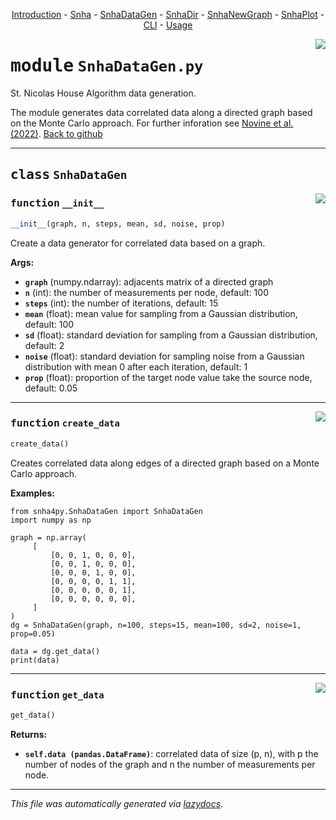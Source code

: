 <center>

[Introduction](docs/__init__.md) -
[Snha](docs/Snha.md) -
[SnhaDataGen](docs/SnhaDataGen.md) -
[SnhaDir](docs/SnhaDir.md) -
[SnhaNewGraph](docs/SnhaNewGraph.md) -
[SnhaPlot](docs/SnhaPlot.md) -
[CLI](docs/__main__.md) -
[Usage](../snha4py/README.md) 

</center>

<!-- markdownlint-disable -->

<a href="../snha4py/SnhaDataGen.py#L0"><img align="right" style="float:right;" src="https://img.shields.io/badge/-source-cccccc?style=flat-square"></a>

# <kbd>module</kbd> `SnhaDataGen.py`
St. Nicolas House Algorithm data generation. 

The module generates data correlated data along a directed graph based on the Monte Carlo approach. For further inforation see [Novine et al. (2022)](https://doi.org/10.52905/hbph2021.3.26).  [Back to github](https://github.com/thake93/snha4py/) 



---

## <kbd>class</kbd> `SnhaDataGen`




<a href="../snha4py/SnhaDataGen.py#L14"><img align="right" style="float:right;" src="https://img.shields.io/badge/-source-cccccc?style=flat-square"></a>

### <kbd>function</kbd> `__init__`

```python
__init__(graph, n, steps, mean, sd, noise, prop)
```

Create a data generator for correlated data based on a graph. 



**Args:**
 
 - <b>`graph`</b> (numpy.ndarray):  adjacents matrix of a directed graph 
 - <b>`n`</b> (int):  the number of measurements per node, default: 100 
 - <b>`steps`</b> (int):  the number of iterations, default: 15 
 - <b>`mean`</b> (float):  mean value for sampling from a Gaussian distribution, default: 100 
 - <b>`sd`</b> (float):  standard deviation for sampling from a Gaussian distribution, default: 2 
 - <b>`noise`</b> (float):  standard deviation for sampling noise from a Gaussian distribution with mean 0 after each iteration, default: 1 
 - <b>`prop`</b> (float):  proportion of the target node value take the source node, default: 0.05 




---

<a href="../snha4py/SnhaDataGen.py#L35"><img align="right" style="float:right;" src="https://img.shields.io/badge/-source-cccccc?style=flat-square"></a>

### <kbd>function</kbd> `create_data`

```python
create_data()
```

Creates correlated data along edges of a directed graph based on a Monte Carlo approach. 



**Examples:**
 

```{.py}
from snha4py.SnhaDataGen import SnhaDataGen
import numpy as np

graph = np.array(
     [
         [0, 0, 1, 0, 0, 0],
         [0, 0, 1, 0, 0, 0],
         [0, 0, 0, 1, 0, 0],
         [0, 0, 0, 0, 1, 1],
         [0, 0, 0, 0, 0, 1],
         [0, 0, 0, 0, 0, 0],
     ]
)
dg = SnhaDataGen(graph, n=100, steps=15, mean=100, sd=2, noise=1, prop=0.05)

data = dg.get_data()
print(data)
``` 

---

<a href="../snha4py/SnhaDataGen.py#L86"><img align="right" style="float:right;" src="https://img.shields.io/badge/-source-cccccc?style=flat-square"></a>

### <kbd>function</kbd> `get_data`

```python
get_data()
```



**Returns:**
 
 - <b>`self.data (pandas.DataFrame)`</b>:  correlated data of size (p, n), with p the number of nodes of the graph and n the number of measurements per node. 




---

_This file was automatically generated via [lazydocs](https://github.com/ml-tooling/lazydocs)._
